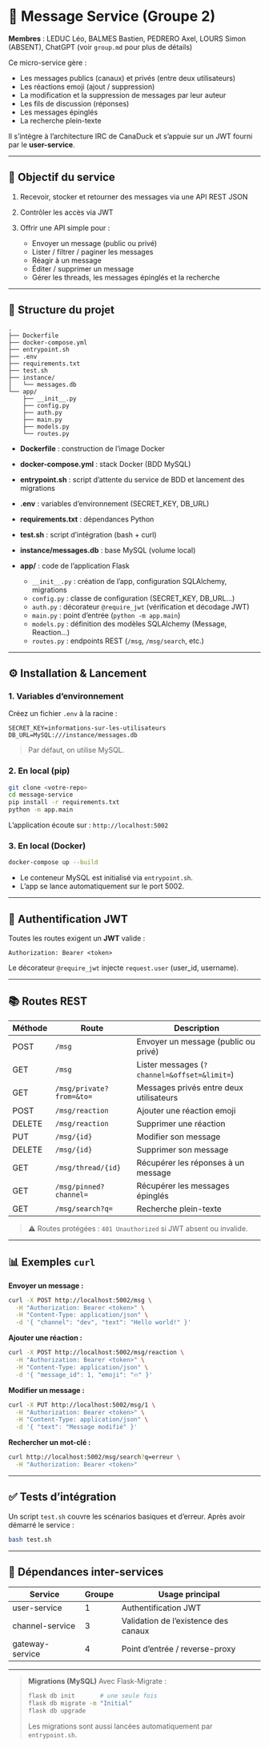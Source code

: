 # 📨 Message Service (Groupe 2)

**Membres** : LEDUC Léo, BALMES Bastien, PEDRERO Axel, LOURS Simon (ABSENT), ChatGPT (voir `group.md` pour plus de détails)

Ce micro-service gère :

* Les messages publics (canaux) et privés (entre deux utilisateurs)
* Les réactions emoji (ajout / suppression)
* La modification et la suppression de messages par leur auteur
* Les fils de discussion (réponses)
* Les messages épinglés
* La recherche plein-texte

Il s’intègre à l’architecture IRC de CanaDuck et s’appuie sur un JWT fourni par le **user-service**.

---

## 🎯 Objectif du service

1. Recevoir, stocker et retourner des messages via une API REST JSON
2. Contrôler les accès via JWT
3. Offrir une API simple pour :

   * Envoyer un message (public ou privé)
   * Lister / filtrer / paginer les messages
   * Réagir à un message
   * Éditer / supprimer un message
   * Gérer les threads, les messages épinglés et la recherche

---

## 🧱 Structure du projet

```
.
├── Dockerfile
├── docker-compose.yml
├── entrypoint.sh
├── .env
├── requirements.txt
├── test.sh
├── instance/
│   └── messages.db
└── app/
    ├── __init__.py
    ├── config.py
    ├── auth.py
    ├── main.py
    ├── models.py
    └── routes.py
```

* **Dockerfile** : construction de l’image Docker
* **docker-compose.yml** : stack Docker (BDD MySQL)
* **entrypoint.sh** : script d’attente du service de BDD et lancement des migrations
* **.env** : variables d’environnement (SECRET\_KEY, DB\_URL)
* **requirements.txt** : dépendances Python
* **test.sh** : script d’intégration (bash + curl)
* **instance/messages.db** : base MySQL (volume local)
* **app/** : code de l’application Flask

  * `__init__.py` : création de l’app, configuration SQLAlchemy, migrations
  * `config.py` : classe de configuration (SECRET\_KEY, DB\_URL…)
  * `auth.py` : décorateur `@require_jwt` (vérification et décodage JWT)
  * `main.py` : point d’entrée (`python -m app.main`)
  * `models.py` : définition des modèles SQLAlchemy (Message, Reaction…)
  * `routes.py` : endpoints REST (`/msg`, `/msg/search`, etc.)

---

## ⚙️ Installation & Lancement

### 1. Variables d’environnement

Créez un fichier `.env` à la racine :

```dotenv
SECRET_KEY=informations-sur-les-utilisateurs
DB_URL=MySQL:///instance/messages.db
```

> Par défaut, on utilise MySQL.

### 2. En local (pip)

```bash
git clone <votre-repo>
cd message-service
pip install -r requirements.txt
python -m app.main
```

L’application écoute sur : `http://localhost:5002`

### 3. En local (Docker)

```bash
docker-compose up --build
```

* Le conteneur MySQL est initialisé via `entrypoint.sh`.
* L’app se lance automatiquement sur le port 5002.

---

## 🔐 Authentification JWT

Toutes les routes exigent un **JWT** valide :

```
Authorization: Bearer <token>
```

Le décorateur `@require_jwt` injecte `request.user` (user\_id, username).

---

## 📚 Routes REST

| Méthode | Route                    | Description                                  |
| ------- | ------------------------ | -------------------------------------------- |
| POST    | `/msg`                   | Envoyer un message (public ou privé)         |
| GET     | `/msg`                   | Lister messages (`?channel=&offset=&limit=`) |
| GET     | `/msg/private?from=&to=` | Messages privés entre deux utilisateurs      |
| POST    | `/msg/reaction`          | Ajouter une réaction emoji                   |
| DELETE  | `/msg/reaction`          | Supprimer une réaction                       |
| PUT     | `/msg/{id}`              | Modifier son message                         |
| DELETE  | `/msg/{id}`              | Supprimer son message                        |
| GET     | `/msg/thread/{id}`       | Récupérer les réponses à un message          |
| GET     | `/msg/pinned?channel=`   | Récupérer les messages épinglés              |
| GET     | `/msg/search?q=`         | Recherche plein-texte                        |

> ⚠️ Routes protégées : `401 Unauthorized` si JWT absent ou invalide.

---

## 📊 Exemples `curl`

**Envoyer un message :**

```bash
curl -X POST http://localhost:5002/msg \
  -H "Authorization: Bearer <token>" \
  -H "Content-Type: application/json" \
  -d '{ "channel": "dev", "text": "Hello world!" }'
```

**Ajouter une réaction :**

```bash
curl -X POST http://localhost:5002/msg/reaction \
  -H "Authorization: Bearer <token>" \
  -H "Content-Type: application/json" \
  -d '{ "message_id": 1, "emoji": "🔥" }'
```

**Modifier un message :**

```bash
curl -X PUT http://localhost:5002/msg/1 \
  -H "Authorization: Bearer <token>" \
  -H "Content-Type: application/json" \
  -d '{ "text": "Message modifié" }'
```

**Rechercher un mot-clé :**

```bash
curl http://localhost:5002/msg/search?q=erreur \
  -H "Authorization: Bearer <token>"
```

---

## ✅ Tests d’intégration

Un script `test.sh` couvre les scénarios basiques et d’erreur.
Après avoir démarré le service :

```bash
bash test.sh
```

---

## 🔗 Dépendances inter-services

| Service         | Groupe | Usage principal                      |
| --------------- | ------ | ------------------------------------ |
| user-service    | 1      | Authentification JWT                 |
| channel-service | 3      | Validation de l’existence des canaux |
| gateway-service | 4      | Point d’entrée / reverse-proxy       |

---

> **Migrations (MySQL)**
> Avec Flask-Migrate :
>
> ```bash
> flask db init       # une seule fois
> flask db migrate -m "Initial"
> flask db upgrade
> ```
>
> Les migrations sont aussi lancées automatiquement par `entrypoint.sh`.
